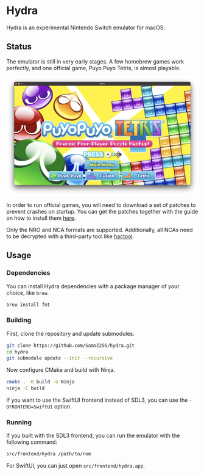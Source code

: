 # Hydra

Hydra is an experimental Nintendo Switch emulator for macOS.

## Status

The emulator is still in very early stages. A few homebrew games work perfectly, and one official game, Puyo Puyo Tetris, is almost playable.

![Puyo Puyo Tetris](images/puyo_puyo_tetris.png)

In order to run official games, you will need to download a set of patches to prevent crashes on startup. You can get the patches together with the guide on how to install them [here](https://github.com/SamoZ256/hydra-patches).

Only the NRO and NCA formats are supported. Additionally, all NCAs need to be decrypted with a third-party tool like [hactool](https://github.com/SciresM/hactool).

## Usage

### Dependencies

You can install Hydra dependencies with a package manager of your choice, like `brew`.

```sh
brew install fmt
```

### Building

First, clone the repository and update submodules.

```sh
git clone https://github.com/SamoZ256/hydra.git
cd hydra
git submodule update --init --recursive
```

Now configure CMake and build with Ninja.

```sh
cmake . -B build -G Ninja
ninja -C build
```

If you want to use the SwiftUI frontend instead of SDL3, you can use the `-DFRONTEND=SwiftUI` option.

### Running

If you built with the SDL3 frontend, you can run the emulator with the following command:

```sh
src/frontend/hydra /path/to/rom
```

For SwiftUI, you can just open `src/frontend/hydra.app`.
